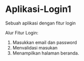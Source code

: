 # Aplikasi-Login1
Sebuah aplikasi dengan fitur login

Alur Fitur Login:
1. Masukkan email dan password
2. Menvalidasi masukan
3. Menampilkan halaman beranda.
